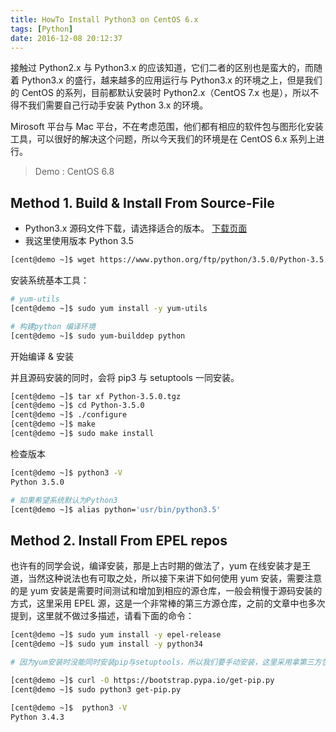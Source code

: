 ```yaml
---
title: HowTo Install Python3 on CentOS 6.x
tags: [Python]
date: 2016-12-08 20:12:37
---
```


接触过 Python2.x 与 Python3.x 的应该知道，它们二者的区别也是蛮大的，而随着 Python3.x 的盛行，越来越多的应用运行与 Python3.x 的环境之上，但是我们的 CentOS 的系列，目前都默认安装时 Python2.x（CentOS 7.x 也是），所以不得不我们需要自己行动手安装 Python 3.x 的环境。

Mirosoft 平台与 Mac 平台，不在考虑范围，他们都有相应的软件包与图形化安装工具，可以很好的解决这个问题，所以今天我们的环境是在 CentOS 6.x 系列上进行。

> Demo : CentOS 6.8

## Method 1. Build & Install From Source-File

- Python3.x 源码文件下载，请选择适合的版本。 [下载页面](https://www.python.org/ftp/python/)
- 我这里使用版本 Python 3.5

```bash
[cent@demo ~]$ wget https://www.python.org/ftp/python/3.5.0/Python-3.5.0.tgz
```

安装系统基本工具：

```bash
# yum-utils
[cent@demo ~]$ sudo yum install -y yum-utils

# 构建python 编译环境
[cent@demo ~]$ sudo yum-builddep python
```

开始编译 & 安装

并且源码安装的同时，会将 pip3 与 setuptools 一同安装。

```bash
[cent@demo ~]$ tar xf Python-3.5.0.tgz
[cent@demo ~]$ cd Python-3.5.0
[cent@demo ~]$ ./configure
[cent@demo ~]$ make
[cent@demo ~]$ sudo make install
```

检查版本

```bash
[cent@demo ~]$ python3 -V
Python 3.5.0

# 如果希望系统默认为Python3
[cent@demo ~]$ alias python='usr/bin/python3.5'
```

## Method 2. Install From EPEL repos

也许有的同学会说，编译安装，那是上古时期的做法了，yum 在线安装才是王道，当然这种说法也有可取之处，所以接下来讲下如何使用 yum 安装，需要注意的是 yum 安装是需要时间测试和增加到相应的源仓库，一般会稍慢于源码安装的方式，这里采用 EPEL 源，这是一个非常棒的第三方源仓库，之前的文章中也多次提到，这里就不做过多描述，请看下面的命令：

```bash
[cent@demo ~]$ sudo yum install -y epel-release
[cent@demo ~]$ sudo yum install -y python34

# 因为yum安装时没能同时安装pip与setuptools，所以我们要手动安装，这里采用拿第三方包解决问题

[cent@demo ~]$ curl -O https://bootstrap.pypa.io/get-pip.py
[cent@demo ~]$ sudo python3 get-pip.py

[cent@demo ~]$  python3 -V
Python 3.4.3
```
